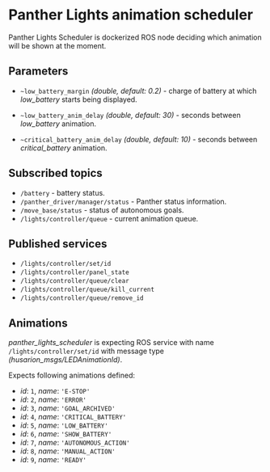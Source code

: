 # Panther Lights animation scheduler

Panther Lights Scheduler is dockerized ROS node deciding which animation will be shown at the moment.


## Parameters
- `~low_battery_margin` *(double, default: 0.2)* - charge of battery at which *low_battery* starts being displayed.
- `~low_battery_anim_delay` *(double, default: 30)* - seconds between *low_battery* animation.

- `~critical_battery_anim_delay` *(double, default: 10)* - seconds between *critical_battery* animation.

## Subscribed topics

- `/battery` - battery status.
- `/panther_driver/manager/status` - Panther status information.
- `/move_base/status` - status of autonomous goals. 
- `/lights/controller/queue` - current animation queue.

## Published services
- `/lights/controller/set/id`
- `/lights/controller/panel_state`
- `/lights/controller/queue/clear`
- `/lights/controller/queue/kill_current`
- `/lights/controller/queue/remove_id`

## Animations
*panther_lights_scheduler* is expecting ROS service with name `/lights/controller/set/id` with message type *(husarion_msgs/LEDAnimationId)*.

Expects following animations defined:
- *id*: `1`, *name*: `'E-STOP'`
- *id*: `2`, *name*: `'ERROR'`
- *id*: `3`, *name*: `'GOAL_ARCHIVED'`
- *id*: `4`, *name*: `'CRITICAL_BATTERY'`
- *id*: `5`, *name*: `'LOW_BATTERY'`
- *id*: `6`, *name*: `'SHOW_BATTERY'`
- *id*: `7`, *name*: `'AUTONOMOUS_ACTION'`
- *id*: `8`, *name*: `'MANUAL_ACTION'`
- *id*: `9`, *name*: `'READY'`



